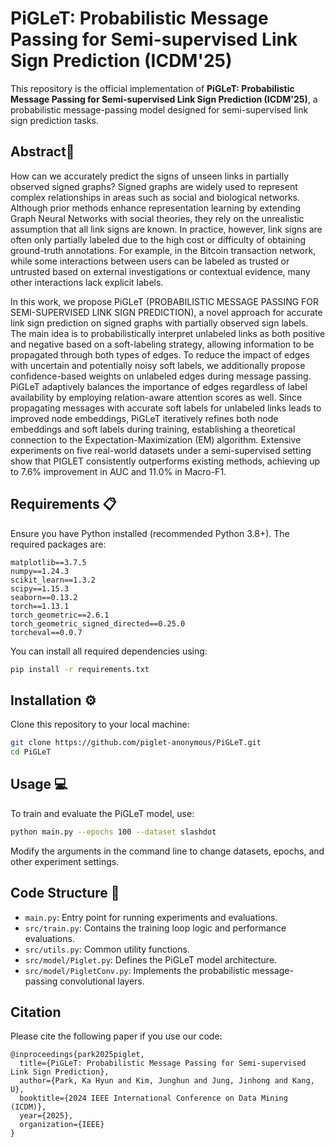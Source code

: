 # PiGLeT: Probabilistic Message Passing for Semi-supervised Link Sign Prediction (ICDM'25)

This repository is the official implementation of **PiGLeT: Probabilistic Message Passing for Semi-supervised Link Sign Prediction (ICDM'25)**, a probabilistic message-passing model designed for semi-supervised link sign prediction tasks.

## Abstract📌
How can we accurately predict the signs of unseen links in partially observed signed graphs? Signed graphs are widely used to represent complex relationships in areas such as social and biological networks. Although prior methods enhance representation learning by extending Graph Neural Networks
with social theories, they rely on the unrealistic assumption that all link signs are known. In practice, however, link signs are often only partially labeled due to the high cost or difficulty of obtaining ground-truth annotations. For example, in the Bitcoin transaction network, while some interactions between users can be labeled as trusted or untrusted based on external investigations or contextual evidence, many other interactions lack explicit labels.

In this work, we propose PiGLeT (PROBABILISTIC MESSAGE PASSING FOR SEMI-SUPERVISED LINK SIGN PREDICTION), a novel approach for accurate link sign prediction on signed graphs with partially observed sign labels. The main idea is to probabilistically interpret unlabeled links as both positive and
negative based on a soft-labeling strategy, allowing information to be propagated through both types of edges. To reduce the impact of edges with uncertain and potentially noisy soft labels, we additionally propose confidence-based weights on unlabeled edges during message passing. PiGLeT adaptively balances the importance of edges regardless of label availability by employing relation-aware attention scores as well. Since propagating messages with accurate soft labels for unlabeled links leads to improved node embeddings, PiGLeT iteratively refines both node embeddings and soft labels during training, establishing a theoretical connection to the Expectation-Maximization (EM) algorithm. Extensive experiments on five real-world datasets
under a semi-supervised setting show that PIGLET consistently outperforms existing methods, achieving up to 7.6% improvement in AUC and 11.0% in Macro-F1.

## Requirements 📋

Ensure you have Python installed (recommended Python 3.8+). The required packages are:

```
matplotlib==3.7.5
numpy==1.24.3
scikit_learn==1.3.2
scipy==1.15.3
seaborn==0.13.2
torch==1.13.1
torch_geometric==2.6.1
torch_geometric_signed_directed==0.25.0
torcheval==0.0.7
```

You can install all required dependencies using:

```bash
pip install -r requirements.txt
```

## Installation ⚙️

Clone this repository to your local machine:

```bash
git clone https://github.com/piglet-anonymous/PiGLeT.git
cd PiGLeT
```

## Usage 💻

To train and evaluate the PiGLeT model, use:

```bash
python main.py --epochs 100 --dataset slashdot
```

Modify the arguments in the command line to change datasets, epochs, and other experiment settings.

## Code Structure 📂

* `main.py`: Entry point for running experiments and evaluations.
* `src/train.py`: Contains the training loop logic and performance evaluations.
* `src/utils.py`: Common utility functions.
* `src/model/Piglet.py`: Defines the PiGLeT model architecture.
* `src/model/PigletConv.py`: Implements the probabilistic message-passing convolutional layers.



## Citation

Please cite the following paper if you use our code:
```
@inproceedings{park2025piglet,
  title={PiGLeT: Probabilistic Message Passing for Semi-supervised Link Sign Prediction},
  author={Park, Ka Hyun and Kim, Junghun and Jung, Jinhong and Kang, U},
  booktitle={2024 IEEE International Conference on Data Mining (ICDM)},
  year={2025},
  organization={IEEE}
}
```
